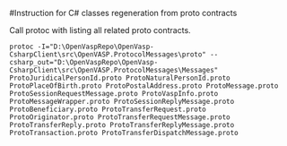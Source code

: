 ﻿#Instruction for C# classes regeneration from proto contracts

Call protoc with listing all related proto contracts. 

```
protoc -I="D:\OpenVaspRepo\OpenVasp-CsharpClient\src\OpenVASP.ProtocolMessages\proto" --csharp_out="D:\OpenVaspRepo\OpenVasp-CsharpClient\src\OpenVASP.ProtocolMessages\Messages" ProtoJuridicalPersonId.proto ProtoNaturalPersonId.proto ProtoPlaceOfBirth.proto ProtoPostalAddress.proto ProtoMessage.proto ProtoSessionRequestMessage.proto ProtoVaspInfo.proto ProtoMessageWrapper.proto ProtoSessionReplyMessage.proto ProtoBeneficiary.proto ProtoTransferRequest.proto ProtoOriginator.proto ProtoTransferRequestMessage.proto ProtoTransferReply.proto ProtoTransferReplyMessage.proto ProtoTransaction.proto ProtoTransferDispatchMessage.proto
```